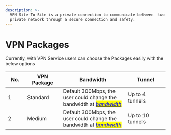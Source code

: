 ```yaml
---
description: >-
  VPN Site-To-Site is a private connection to communicate between  two or more
  private network through a secure connection and safety.
---
```


# VPN Packages

Currently, with VPN Service users can choose the Packages easily with the below options

<table><thead><tr><th width="73">No.</th><th width="138">VPN Package</th><th width="345">Bandwidth</th><th width="193">Tunnel</th></tr></thead><tbody><tr><td>1</td><td>Standard</td><td>Default 300Mbps, the user could change the bandwidth at <a href="https://docs.vngcloud.vn/vng-cloud-document/v/vn/vserver/compute-hcm03-1a/network/bandwidth-hcm-03/dich-vu-datatransfers-bandwidth"><em><mark style="color:blue;">bandwidth</mark></em></a></td><td>Up to 4 tunnels</td></tr><tr><td>2</td><td>Medium</td><td>Default 300Mbps, the user could change the bandwidth at <a href="https://docs.vngcloud.vn/vng-cloud-document/v/vn/vserver/compute-hcm03-1a/network/bandwidth-hcm-03/dich-vu-datatransfers-bandwidth"><em><mark style="color:blue;">bandwidth</mark></em></a></td><td>Up to 10 tunnels</td></tr></tbody></table>

